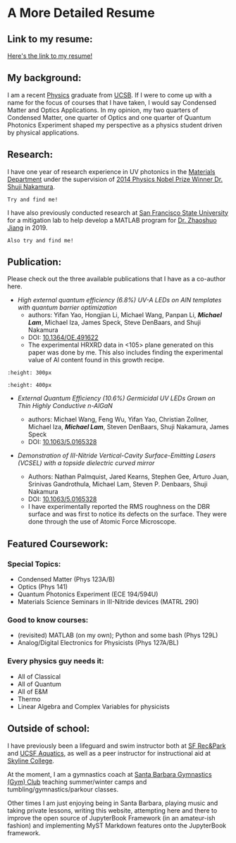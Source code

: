 # A More Detailed Resume

## Link to my resume:
[Here's the link to my resume!](https://drive.google.com/file/d/1RsUJHFE5haeqTYd1qlcp8zZBbDN9Yb7w/view?usp=sharing)

## My background:
I am a recent [Physics](https://www.physics.ucsb.edu/) graduate from [UCSB](https://www.ucsb.edu/). If I were to come up with a name for the focus of courses that I have taken, I would say Condensed Matter and Optics Applications. In my opinion, my two quarters of Condensed Matter, one quarter of Optics and one quarter of Quantum Photonics Experiment shaped my perspective as a physics student driven by physical applications.

## Research:
I have one year of research experience in UV photonics in the [Materials Department](https://ssleec.ucsb.edu/) under the supervision of [2014 Physics Nobel Prize Winner Dr. Shuji Nakamura](https://materials.ucsb.edu/people/faculty/shuji-nakamura). 
```{figure} ../Images/SSLEECNovConference2022.jpeg
Try and find me!
```
I have also previously conducted research at [San Francisco State University](https://engineering.sfsu.edu/) for a mitigation lab to help develop a MATLAB program for [Dr. Zhaoshuo Jiang](https://engineering.sfsu.edu/faculty-profile-zhaoshuo-jiang) in 2019.
```{figure} ../Images/SFSUJiang2019.JPG
Also try and find me!
```

## Publication:
Please check out the three available publications that I have as a co-author here.

* *High external quantum efficiency (6.8%) UV-A LEDs on AlN templates with quantum barrier optimization*
    * authors: Yifan Yao, Hongjian Li, Michael Wang, Panpan Li, ***Michael Lam***, Michael Iza, James Speck, Steve DenBaars, and Shuji Nakamura
    * DOI: [10.1364/OE.491622](https://doi.org/10.1364/OE.491622)
    * The experimental HRXRD data in <105> plane generated on this paper was done by me. This also includes finding the experimental value of Al content found in this growth recipe.  

```{figure} ../Images/PublicationXRD.jpeg
:height: 300px
```

```{figure} ../Images/B221014BL_RSM.jpg
:height: 400px
```

* *External Quantum Efficiency (10.6%) Germicidal UV LEDs Grown on Thin Highly Conductive n-AlGaN*
    * authors: Michael Wang, Feng Wu, Yifan Yao, Christian Zollner, Michael Iza, ***Michael Lam***, Steven DenBaars, Shuji Nakamura, James Speck
    * DOI: [10.1063/5.0165328](https://doi.org/10.1063/5.0165328)

* *Demonstration of III-Nitride Vertical-Cavity Surface-Emitting Lasers (VCSEL) with a topside dielectric curved mirror*
    * Authors: Nathan Palmquist, Jared Kearns, Stephen Gee, Arturo Juan, Srinivas Gandrothula, Michael Lam, Steven P. Denbaars, Shuji Nakamura
    * DOI: [10.1063/5.0165328](https://doi.org/10.35848/1882-0786/ad119b)
    * I have experimentally reported the RMS roughness on the DBR surface and was first to notice its defects on the surface. They were done through the use of Atomic Force Microscope.


## Featured Coursework:

### Special Topics: 
- Condensed Matter (Phys 123A/B)
- Optics (Phys 141)
- Quantum Photonics Experiment (ECE 194/594U)
- Materials Science Seminars in III-Nitride devices (MATRL 290)

### Good to know courses: 
- (revisited) MATLAB (on my own); Python and some bash (Phys 129L)
- Analog/Digital Electronics for Physicists (Phys 127A/BL)

### Every physics guy needs it: 
- All of Classical
- All of Quantum
- All of E&M
- Thermo
- Linear Algebra and Complex Variables for physicists

## Outside of school:
I have previously been a lifeguard and swim instructor both at [SF Rec&Park](https://sfrecpark.org/482/Swimming-Pools) and [UCSF Aquatics](https://campuslifeserviceshome.ucsf.edu/fitnessrecreation/aquatics), as well as a peer instructor for instructional aid at [Skyline College](https://www.skylinecollege.edu/stemcenter/index.php). 

At the moment, I am a gymnastics coach at [Santa Barbara Gymnastics (Gym) Club](https://www.santabarbaragymnasticsclub.com/) teaching summer/winter camps and tumbling/gymnastics/parkour classes. 

Other times I am just enjoying being in Santa Barbara, playing music and taking private lessons, writing this website, attempting here and there to improve the open source of JupyterBook Framework (in an amateur-ish fashion) and implementing MyST Markdown features onto the JupyterBook framework. 